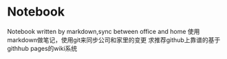 Notebook
========

Notebook written by markdown,sync between office and home
使用markdown做笔记，使用git来同步公司和家里的变更
求推荐github上靠谱的基于githhub pages的wiki系统
